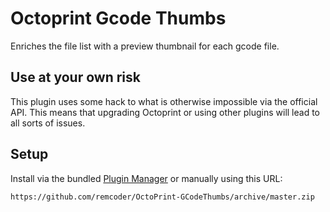 # Octoprint Gcode Thumbs

Enriches the file list with a preview thumbnail for each gcode file.

## Use at your own risk
This plugin uses some hack to what is otherwise impossible via the official API. This means that upgrading Octoprint or using other plugins will lead to all sorts of issues.

## Setup

Install via the bundled [Plugin Manager](https://github.com/foosel/OctoPrint/wiki/Plugin:-Plugin-Manager)
or manually using this URL:

    https://github.com/remcoder/OctoPrint-GCodeThumbs/archive/master.zip
